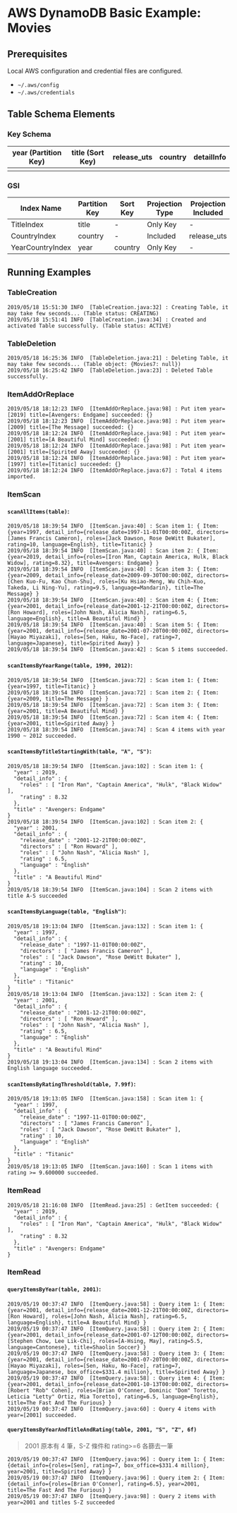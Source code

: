 AWS DynamoDB Basic Example: Movies
==========================================

Prerequisites
---------------------
Local AWS configuration and credential files are configured.
* `~/.aws/config`
* `~/.aws/credentials`


Table Schema Elements
---------------------

### Key Schema

| year (Partition Key) | title (Sort Key) | release_uts | country | detailInfo |
|---|---|---|---|---|
||||||


### GSI

| Index Name | Partition Key | Sort Key | Projection Type | Projection Included |
|---|---|---|---|---|
| TitleIndex | title | - | Only Key | - |
| CountryIndex | country | - | Included | release_uts |
| YearCountryIndex | year | country | Only Key | - |


Running Examples
---------------------

### TableCreation

```
2019/05/18 15:51:30 INFO  [TableCreation.java:32] : Creating Table, it may take few seconds... (Table status: CREATING)
2019/05/18 15:51:41 INFO  [TableCreation.java:34] : Created and activated Table successfully. (Table status: ACTIVE)
```

### TableDeletion

```
2019/05/18 16:25:36 INFO  [TableDeletion.java:21] : Deleting Table, it may take few seconds... (Table object: {Movies7: null})
2019/05/18 16:25:42 INFO  [TableDeletion.java:23] : Deleted Table successfully.
```

### ItemAddOrReplace

```
2019/05/18 18:12:23 INFO  [ItemAddOrReplace.java:98] : Put item year=[2019] title=[Avengers: Endgame] succeeded: {}
2019/05/18 18:12:23 INFO  [ItemAddOrReplace.java:98] : Put item year=[2009] title=[The Message] succeeded: {}
2019/05/18 18:12:24 INFO  [ItemAddOrReplace.java:98] : Put item year=[2001] title=[A Beautiful Mind] succeeded: {}
2019/05/18 18:12:24 INFO  [ItemAddOrReplace.java:98] : Put item year=[2001] title=[Spirited Away] succeeded: {}
2019/05/18 18:12:24 INFO  [ItemAddOrReplace.java:98] : Put item year=[1997] title=[Titanic] succeeded: {}
2019/05/18 18:12:24 INFO  [ItemAddOrReplace.java:67] : Total 4 items imported.
```

### ItemScan

#### `scanAllItems(table)`:
```
2019/05/18 18:39:54 INFO  [ItemScan.java:40] : Scan item 1: { Item: {year=1997, detail_info={release_date=1997-11-01T00:00:00Z, directors=[James Francis Cameron], roles=[Jack Dawson, Rose DeWitt Bukater], rating=10, language=English}, title=Titanic} }
2019/05/18 18:39:54 INFO  [ItemScan.java:40] : Scan item 2: { Item: {year=2019, detail_info={roles=[Iron Man, Captain America, Hulk, Black Widow], rating=8.32}, title=Avengers: Endgame} }
2019/05/18 18:39:54 INFO  [ItemScan.java:40] : Scan item 3: { Item: {year=2009, detail_info={release_date=2009-09-30T00:00:00Z, directors=[Chen Kuo-Fu, Kao Chun-Shu], roles=[Ku Hsiao-Meng, Wu Chih-Kuo, Takeda, Li Ning-Yu], rating=9.5, language=Mandarin}, title=The Message} }
2019/05/18 18:39:54 INFO  [ItemScan.java:40] : Scan item 4: { Item: {year=2001, detail_info={release_date=2001-12-21T00:00:00Z, directors=[Ron Howard], roles=[John Nash, Alicia Nash], rating=6.5, language=English}, title=A Beautiful Mind} }
2019/05/18 18:39:54 INFO  [ItemScan.java:40] : Scan item 5: { Item: {year=2001, detail_info={release_date=2001-07-20T00:00:00Z, directors=[Hayao Miyazaki], roles=[Sen, Haku, No-Face], rating=7, language=Japanese}, title=Spirited Away} }
2019/05/18 18:39:54 INFO  [ItemScan.java:42] : Scan 5 items succeeded.
```

#### `scanItemsByYearRange(table, 1990, 2012)`:
```
2019/05/18 18:39:54 INFO  [ItemScan.java:72] : Scan item 1: { Item: {year=1997, title=Titanic} }
2019/05/18 18:39:54 INFO  [ItemScan.java:72] : Scan item 2: { Item: {year=2009, title=The Message} }
2019/05/18 18:39:54 INFO  [ItemScan.java:72] : Scan item 3: { Item: {year=2001, title=A Beautiful Mind} }
2019/05/18 18:39:54 INFO  [ItemScan.java:72] : Scan item 4: { Item: {year=2001, title=Spirited Away} }
2019/05/18 18:39:54 INFO  [ItemScan.java:74] : Scan 4 items with year 1990 ~ 2012 succeeded.
```

#### `scanItemsByTitleStartingWith(table, "A", "S")`:
```
2019/05/18 18:39:54 INFO  [ItemScan.java:102] : Scan item 1: {
  "year" : 2019,
  "detail_info" : {
    "roles" : [ "Iron Man", "Captain America", "Hulk", "Black Widow" ],
    "rating" : 8.32
  },
  "title" : "Avengers: Endgame"
}
2019/05/18 18:39:54 INFO  [ItemScan.java:102] : Scan item 2: {
  "year" : 2001,
  "detail_info" : {
    "release_date" : "2001-12-21T00:00:00Z",
    "directors" : [ "Ron Howard" ],
    "roles" : [ "John Nash", "Alicia Nash" ],
    "rating" : 6.5,
    "language" : "English"
  },
  "title" : "A Beautiful Mind"
}
2019/05/18 18:39:54 INFO  [ItemScan.java:104] : Scan 2 items with title A-S succeeded
```

#### `scanItemsByLanguage(table, "English")`:
```
2019/05/18 19:13:04 INFO  [ItemScan.java:132] : Scan item 1: {
  "year" : 1997,
  "detail_info" : {
    "release_date" : "1997-11-01T00:00:00Z",
    "directors" : [ "James Francis Cameron" ],
    "roles" : [ "Jack Dawson", "Rose DeWitt Bukater" ],
    "rating" : 10,
    "language" : "English"
  },
  "title" : "Titanic"
}
2019/05/18 19:13:04 INFO  [ItemScan.java:132] : Scan item 2: {
  "year" : 2001,
  "detail_info" : {
    "release_date" : "2001-12-21T00:00:00Z",
    "directors" : [ "Ron Howard" ],
    "roles" : [ "John Nash", "Alicia Nash" ],
    "rating" : 6.5,
    "language" : "English"
  },
  "title" : "A Beautiful Mind"
}
2019/05/18 19:13:04 INFO  [ItemScan.java:134] : Scan 2 items with English language succeeded.
```

#### `scanItemsByRatingThreshold(table, 7.99f)`:
```
2019/05/18 19:13:05 INFO  [ItemScan.java:158] : Scan item 1: {
  "year" : 1997,
  "detail_info" : {
    "release_date" : "1997-11-01T00:00:00Z",
    "directors" : [ "James Francis Cameron" ],
    "roles" : [ "Jack Dawson", "Rose DeWitt Bukater" ],
    "rating" : 10,
    "language" : "English"
  },
  "title" : "Titanic"
}
2019/05/18 19:13:05 INFO  [ItemScan.java:160] : Scan 1 items with rating >= 9.600000 succeeded.
```

### ItemRead

```
2019/05/18 21:16:08 INFO  [ItemRead.java:25] : GetItem succeeded: {
  "year" : 2019,
  "detail_info" : {
    "roles" : [ "Iron Man", "Captain America", "Hulk", "Black Widow" ],
    "rating" : 8.32
  },
  "title" : "Avengers: Endgame"
}
```

### ItemRead

#### `queryItemsByYear(table, 2001)`:

```
2019/05/19 00:37:47 INFO  [ItemQuery.java:58] : Query item 1: { Item: {year=2001, detail_info={release_date=2001-12-21T00:00:00Z, directors=[Ron Howard], roles=[John Nash, Alicia Nash], rating=6.5, language=English}, title=A Beautiful Mind} }
2019/05/19 00:37:47 INFO  [ItemQuery.java:58] : Query item 2: { Item: {year=2001, detail_info={release_date=2001-07-12T00:00:00Z, directors=[Stephen Chow, Lee Lik-Chi], roles=[A-Hsing, May], rating=5.5, language=Cantonese}, title=Shaolin Soccer} }
2019/05/19 00:37:47 INFO  [ItemQuery.java:58] : Query item 3: { Item: {year=2001, detail_info={release_date=2001-07-20T00:00:00Z, directors=[Hayao Miyazaki], roles=[Sen, Haku, No-Face], rating=7, language=Japanese, box_office=$331.4 million}, title=Spirited Away} }
2019/05/19 00:37:47 INFO  [ItemQuery.java:58] : Query item 4: { Item: {year=2001, detail_info={release_date=2001-10-13T00:00:00Z, directors=[Robert "Rob" Cohen], roles=[Brian O'Conner, Dominic "Dom" Toretto, Leticia "Letty" Ortiz, Mia Toretto], rating=6.5, language=English}, title=The Fast And The Furious} }
2019/05/19 00:37:47 INFO  [ItemQuery.java:60] : Query 4 items with year=[2001] succeeded.
```

#### `queryItemsByYearAndTitleAndRating(table, 2001, "S", "Z", 6f)`

> 2001 原本有 4 筆，S-Z 條件和 rating>=6 各篩去一筆

```
2019/05/19 00:37:47 INFO  [ItemQuery.java:96] : Query item 1: { Item: {detail_info={roles=[Sen], rating=7, box_office=$331.4 million}, year=2001, title=Spirited Away} }
2019/05/19 00:37:47 INFO  [ItemQuery.java:96] : Query item 2: { Item: {detail_info={roles=[Brian O'Conner], rating=6.5}, year=2001, title=The Fast And The Furious} }
2019/05/19 00:37:47 INFO  [ItemQuery.java:98] : Query 2 items with year=2001 and titles S-Z succeeded
```
